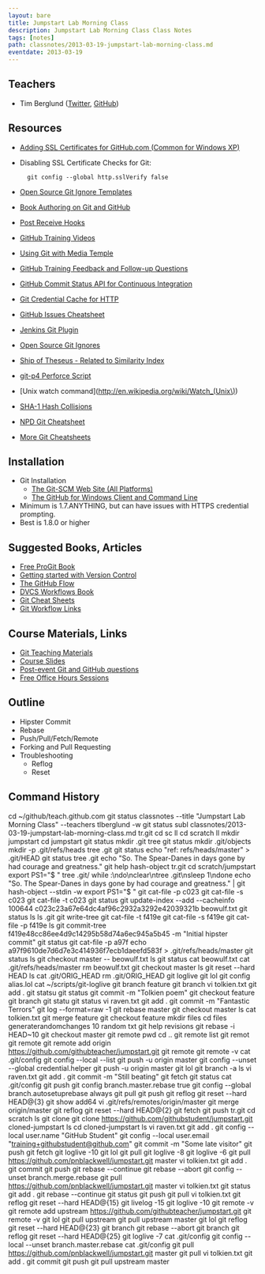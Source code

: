 ```yaml
---
layout: bare
title: Jumpstart Lab Morning Class
description: Jumpstart Lab Morning Class Class Notes
tags: [notes]
path: classnotes/2013-03-19-jumpstart-lab-morning-class.md
eventdate: 2013-03-19
---
```


## Teachers
* Tim Berglund ([Twitter](http://twitter.com/tlberglund), [GitHub](https://github.com/tlberglund))

## Resources

* [Adding SSL Certificates for GitHub.com (Common for Windows XP)](http://stackoverflow.com/questions/3777075/https-github-access/4454754#4454754)
* Disabling SSL Certificate Checks for Git:

        git config --global http.sslVerify false
* [Open Source Git Ignore Templates](https://github.com/github/gitignore)
* [Book Authoring on Git and GitHub](http://teach.github.com/articles/book-authoring-using-git-and-github/)
* [Post Receive Hooks](https://help.github.com/articles/post-receive-hooks)
* [GitHub Training Videos](http://training.github.com/resources/videos/)
* [Using Git with Media Temple](http://carl-topham.com/theblog/post/using-git-media-temple/)
* [GitHub Training Feedback and Follow-up Questions](https://github.com/githubtraining/feedback/issues?state=open)
* [GitHub Commit Status API for Continuous Integration](https://github.com/blog/1227-commit-status-api)
* [Git Credential Cache for HTTP](http://teach.github.com/articles/lesson-git-credential-cache/)
* [GitHub Issues Cheatsheet](http://teach.github.com/articles/github-issues-cheatsheet/)
* [Jenkins Git Plugin](https://wiki.jenkins-ci.org/display/JENKINS/Git+Plugin)
* [Open Source Git Ignores](https://github.com/github/gitignore)
* [Ship of Theseus - Related to Similarity Index](http://en.wikipedia.org/wiki/Ship_of_Theseus)
* [git-p4 Perforce Script](http://answers.perforce.com/articles/KB_Article/Git-P4)
* [Unix watch command](http://en.wikipedia.org/wiki/Watch_(Unix\))
* [SHA-1 Hash Collisions](http://git-scm.com/book/ch6-1.html#A-SHORT-NOTE-ABOUT-SHA-1)
* [NPD Git Cheatsheet](http://ndpsoftware.com/git-cheatsheet.html)
* [More Git Cheatsheets](http://teach.github.com/articles/git-cheatsheets/)

## Installation
* Git Installation
    * [The Git-SCM Web Site (All Platforms)](http://git-scm.com)
    * [The GitHub for Windows Client and Command Line](http://windows.github.com)
* Minimum is 1.7.ANYTHING, but can have issues with HTTPS credential prompting.
* Best is 1.8.0 or higher

## Suggested Books, Articles
* [Free ProGit Book](http://git-scm.com/book)
* [Getting started with Version Control](http://teach.github.com/articles/lesson-new-to-version-control/)
* [The GitHub Flow](http://scottchacon.com/2011/08/31/github-flow.html)
* [DVCS Workflows Book](https://github.com/zkessin/dvcs-workflows)
* [Git Cheat Sheets](http://teach.github.com/articles/git-cheatsheets/)
* [Git Workflow Links](https://pinboard.in/u:matthew.mccullough/t:git+workflow)

## Course Materials, Links
* [Git Teaching Materials](http://teach.github.com)
* [Course Slides](http://teach.github.com/articles/course-slides/)
* [Post-event Git and GitHub questions](https://github.com/githubtraining/feedback/)
* [Free Office Hours Sessions](http://training.github.com/web/free-classes/)

## Outline

* Hipster Commit
* Rebase
* Push/Pull/Fetch/Remote
* Forking and Pull Requesting
* Troubleshooting
  * Reflog
  * Reset



## Command History

  cd ~/github/teach.github.com
  git status
  classnotes --title "Jumpstart Lab Morning Class" --teachers tlberglund -w
  git status
  subl classnotes/2013-03-19-jumpstart-lab-morning-class.md
  tr.git
  cd sc
  ll
  cd scratch
  ll
  mkdir jumpstart
  cd jumpstart
  git status
  mkdir .git
  tree
  git status
  mkdir .git/objects
  mkdir -p .git/refs/heads
  tree .git
  git status
  echo "ref: refs/heads/master" > .git/HEAD
  git status
  tree .git
  echo "So. The Spear-Danes in days gone by had courage and greatness."
  git help hash-object
  tr.git
  cd scratch/jumpstart
  export PS1="$ "
  tree .git/
  while :\ndo\nclear\ntree .git\nsleep 1\ndone
  echo "So. The Spear-Danes in days gone by had courage and greatness." | git hash-object --stdin -w
  export PS1="$ "
  git cat-file -p c023
  git cat-file -s c023
  git cat-file -t c023
  git status
  git update-index --add --cacheinfo 100644 c023c23a67e64dc4af96c2932a3292e42039321b beowulf.txt
  git status
  ls
  ls .git
  git write-tree
  git cat-file -t f419e
  git cat-file -s f419e
  git cat-file -p f419e
  ls
  git commit-tree f419e48cc86ee4d9c14295b58d74a6ec945a5b45 -m "Initial hipster commit"
  git status
  git cat-file -p a97f
  echo a97f9610de7d6d7e3c414936f7ecb1daeefd583f > .git/refs/heads/master
  git status
  ls
  git checkout master -- beowulf.txt
  ls
  git status
  cat beowulf.txt
  cat .git/refs/heads/master
  rm beowulf.txt
  git checkout master
  ls
  git reset --hard HEAD
  ls
  cat .git/ORIG_HEAD
  rm .git/ORIG_HEAD
  git loglive
  git lol
  git config alias.lol
  cat ~/scripts/git-loglive
  git branch feature
  git branch
  vi tolkien.txt
  git add .
  git statsu
  git status
  git commit -m "Tolkien poem"
  git checkout feature
  git branch
  git statu
  git status
  vi raven.txt
  git add .
  git commit -m "Fantastic Terrors"
  git log --format=raw -1
  git rebase master
  git checkout master
  ls
  cat tolkien.txt
  git merge feature
  git checkout feature
  mkdir files
  cd files
  generaterandomchanges 10 random txt
  git help revisions
  git rebase -i HEAD~10
  git checkout master
  git remote
  pwd
  cd ..
  git remote list
  git remot
  git remote
  git remote add origin https://github.com/githubteacher/jumpstart.git
  git remote
  git remote -v
  cat .git/config
  git config --local --list
  git push -u origin master
  git config --unset --global credential.helper
  git push -u origin master
  git lol
  git branch -a
  ls
  vi raven.txt
  git add .
  git commit -m "Still beating"
  git fetch
  git status
  cat .git/config
  git push
  git config branch.master.rebase true
  git config --global branch.autosetuprebase always
  git pull
  git push
  git reflog
  git reset --hard HEAD@{3}
  git show add64
  vi .git/refs/remotes/origin/master
  git merge origin/master
  git reflog
  git reset --hard HEAD@{2}
  git fetch
  git push
  tr.git
  cd scratch
  ls
  git clone
  git clone https://github.com/githubstudent/jumpstart.git cloned-jumpstart
  ls
  cd cloned-jumpstart
  ls
  vi raven.txt
  git add .
  git config --local user.name "GitHub Student"
  git config --local user.email "training+githubstudent@github.com"
  git commit -m "Some late visitor"
  git push
  git fetch
  git loglive -10
  git lol
  git pull
  git loglive -8
  git loglive -6
  git pull https://github.com/pnblackwell/jumpstart.git master
  vi tolkien.txt
  git add .
  git commit
  git push
  git rebase --continue
  git rebase --abort
  git config --unset branch.merge.rebase
  git pull https://github.com/pnblackwell/jumpstart.git master
  vi tolkien.txt
  git status
  git add .
  git rebase --continue
  git status
  git push
  git pull
  vi tolkien.txt
  git reflog
  git reset --hard HEAD@{15}
  git livelog -15
  git loglive -10
  git remote -v
  git remote add upstream https://github.com/githubteacher/jumpstart.git
  git remote -v
  git lol
  git pull upstream
  git pull upstream master
  git lol
  git reflog
  git reset --hard HEAD@{23}
  git branch
  git rebase --abort
  git branch
  git reflog
  git reset --hard HEAD@{25}
  git loglive -7
  cat .git/config
  git config --local --unset branch.master.rebase
  cat .git/config
  git pull https://github.com/pnblackwell/jumpstart.git master
  git pull
  vi tolkien.txt
  git add .
  git commit
  git push
  git pull upstream master


